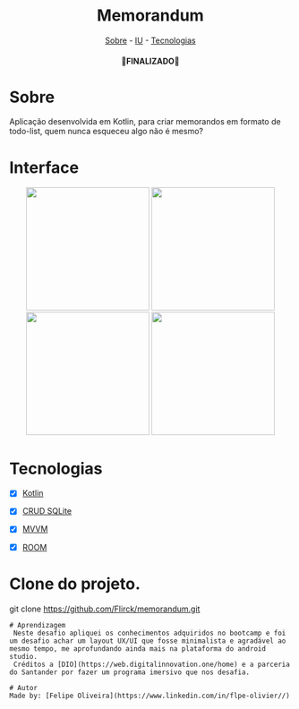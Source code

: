 <h1 align="center">Memorandum</h1>

<p align="center">
<a href="#sobre">Sobre</a> - 
<a href="#interface">IU</a> -
<a href="#tecnologias">Tecnologias</a>
</p>

<h4 align="center">🛑FINALIZADO🛑</h4>

# Sobre
Aplicação desenvolvida em Kotlin, para criar memorandos em formato de todo-list, quem nunca esqueceu algo não é mesmo?

# Interface
<p align="center">
<img src="https://user-images.githubusercontent.com/62633114/132076564-2fc8e499-2461-47ab-bec6-1177ff9ec20f.png" width="220px"/>
<img src="https://user-images.githubusercontent.com/62633114/132076587-86d4766f-1dec-4f0d-b1a7-4a01786f0922.png" width="220px"/>
<img src="https://user-images.githubusercontent.com/62633114/132076591-66176346-153c-4a94-8ad9-275d9a43600f.png" width="220px"/>
<img src="https://user-images.githubusercontent.com/62633114/132076602-95f835e4-4986-420f-98e2-10b8d2f9b5d4.png" width="220px"/>
</p>


# Tecnologias

- [x] [Kotlin](https://kotlinlang.org/)
- [x] [CRUD SQLite](https://developer.android.com/training/data-storage/sqlite)
- [x] [MVVM](https://developer.android.com/jetpack/guide)
- [x] [ROOM](https://developer.android.com/training/data-storage/room)


# Clone do projeto.

git clone https://github.com/Flirck/memorandum.git



```
# Aprendizagem
 Neste desafio apliquei os conhecimentos adquiridos no bootcamp e foi um desafio achar um layout UX/UI que fosse minimalista e agradável ao mesmo tempo, me aprofundando ainda mais na plataforma do android studio.
 Créditos a [DIO](https://web.digitalinnovation.one/home) e a parceria do Santander por fazer um programa imersivo que nos desafia.

# Autor
Made by: [Felipe Oliveira](https://www.linkedin.com/in/flpe-olivier//)
